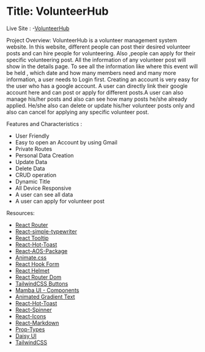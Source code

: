 # Title: VolunteerHub

Live Site : 
-[VolunteerHub](https://volunteer-management-sys-66dad.web.app)

Project Overview:
VolunteerHub is a volunteer management system website. In this website, different people can post their desired volunteer posts and can hire people for volunteering. Also ,people can apply for their specific volunteering post. All the information of any volunteer post will show in the details page. To see all the information like where this event will be held , which date and how many members need and many more information, a user needs to Login first. Creating an account is very easy for the user who has a google account. A user can directly link their google account here and can post or apply for different posts.A user can also manage his/her posts and also can see how many posts he/she already applied. He/she also can delete or update his/her volunteer posts only and also can cancel for applying any specific volunteer post.

Features and Characteristics :
- User Friendly
- Easy to open an Account by using Gmail
- Private Routes
- Personal Data Creation
- Update Data
- Delete Data
- CRUD operation
- Dynamic Title
- All Device Responsive
- A user can see all data
- A user can apply for volunteer post


Resources:
- [React Router](https://reactrouter.com/en/main)
- [React-simple-typewriter](https://www.npmjs.com/package/react-simple-typewriter)
- [React Tooltip](https://react-tooltip.com/)
- [React-Hot-Toast](https://react-hot-toast.com/)
- [React-AOS-Package](https://michalsnik.github.io/aos/)
- [Animate.css](https://animate.style/)
- [React Hook Form](https://react-hook-form.com/)
- [React Helmet](https://www.npmjs.com/package/react-helmet-async)
- [React Router Dom](https://reactrouter.com/en/main)
- [TailwindCSS Buttons](https://devdojo.com/tailwindcss/buttons)
- [Mamba UI - Components](https://mambaui.com/components)
- [Animated Gradient Text](https://www.andrealves.dev/blog/how-to-make-an-animated-gradient-text-with-tailwindcss/)
- [React-Hot-Toast](https://react-hot-toast.com/)
- [React-Spinner](https://www.npmjs.com/package/react-spinners)
- [React-Icons](https://react-icons.github.io/react-icons/)
- [React-Markdown](https://www.npmjs.com/package/react-markdown)
- [Prop-Types](https://www.npmjs.com/package/prop-types)
- [Daisy UI](https://daisyui.com/)
- [TailwindCSS](https://tailwindcss.com/)
